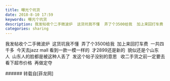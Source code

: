 ```yaml
---
title: 曝光个坑货
date: 2018-8-10 17:59
keywords: 曝光个坑货
description: 我发帖收个二手微波炉  这货坑我不懂  弄了个3500给我  加上来回打车费  一共四千多  今天去jazz mall 看到一款一模一样的  才2899还是新的  貌似还是个山东人  山东人的脸都是被这种人丢了  发这个帖子没别的意思   收二手货之前一定要去看下超市价格  再做定夺
categories: sharing
---
```

<td class="t_f" id="postmessage_1622590">

我发帖收个二手微波炉  这货坑我不懂  弄了个3500给我  加上来回打车费  一共四千多  今天去jazz mall 看到一款一模一样的  才2899还是新的  貌似还是个山东人  山东人的脸都是被这种人丢了  发这个帖子没别的意思   收二手货之前一定要去看下超市价格  再做定夺<br/>
</td>
###### 转载自[菲龙网]